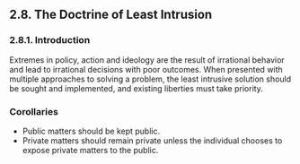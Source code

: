 2.8. The Doctrine of Least Intrusion
------------------------------------

### 2.8.1. Introduction
Extremes in policy, action and ideology are the result of irrational behavior and lead to irrational decisions with poor outcomes.  When presented with multiple approaches to solving a problem, the least intrusive solution should be sought and implemented, and existing liberties must take priority.


### Corollaries  
-  Public matters should be kept public.
-  Private matters should remain private unless the individual chooses to expose private matters to the public.
